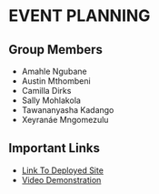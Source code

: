 # EVENT PLANNING

## Group Members
-   Amahle Ngubane
-   Austin Mthombeni
-   Camilla Dirks
-   Sally Mohlakola
-   Tawananyasha Kadango
-   Xeyranáe Mngomezulu

## Important Links
-   [Link To Deployed Site](https://witty-stone-03009b61e.1.azurestaticapps.net/)
-   [Video Demonstration](url)

